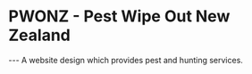 # PWONZ - Pest Wipe Out New Zealand

--- A website design which provides pest and hunting services.
